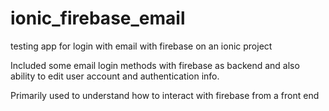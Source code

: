 # ionic_firebase_email
testing app for login with email with firebase on an ionic project


Included some email login methods with firebase as backend and also ability to edit user account and authentication info.

Primarily used to understand how to interact with firebase from a front end
